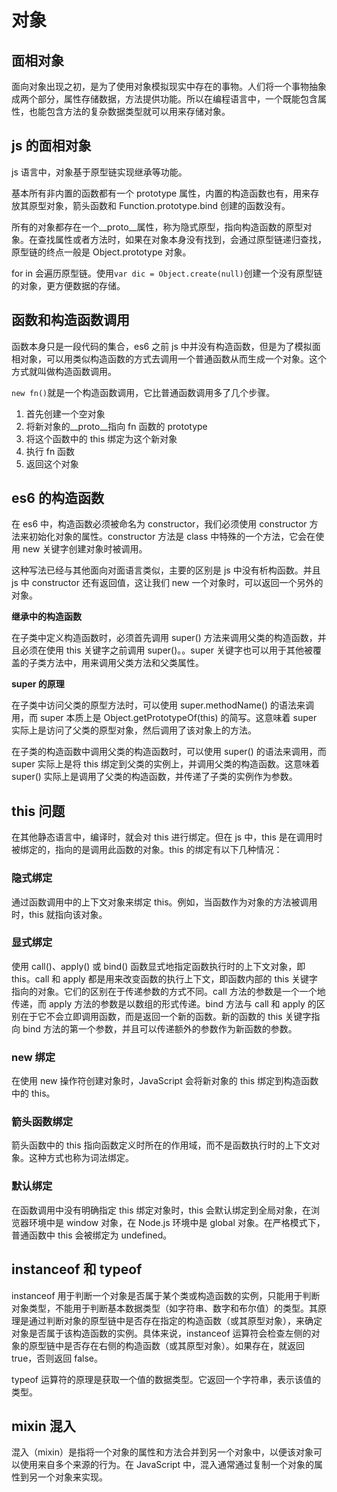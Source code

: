 # 对象

## 面相对象

面向对象出现之初，是为了使用对象模拟现实中存在的事物。人们将一个事物抽象成两个部分，属性存储数据，方法提供功能。所以在编程语言中，一个既能包含属性，也能包含方法的复杂数据类型就可以用来存储对象。

## js 的面相对象

js 语言中，对象基于原型链实现继承等功能。

基本所有非内置的函数都有一个 prototype 属性，内置的构造函数也有，用来存放其原型对象，箭头函数和 Function.prototype.bind 创建的函数没有。

所有的对象都存在一个\_\_proto\_\_属性，称为隐式原型，指向构造函数的原型对象。在查找属性或者方法时，如果在对象本身没有找到，会通过原型链递归查找，原型链的终点一般是 Object.prototype 对象。

for in 会遍历原型链。使用`var dic = Object.create(null)`创建一个没有原型链的对象，更方便数据的存储。

## 函数和构造函数调用

函数本身只是一段代码的集合，es6 之前 js 中并没有构造函数，但是为了模拟面相对象，可以用类似构造函数的方式去调用一个普通函数从而生成一个对象。这个方式就叫做构造函数调用。

`new fn()`就是一个构造函数调用，它比普通函数调用多了几个步骤。

1. 首先创建一个空对象
2. 将新对象的\_\_proto\_\_指向 fn 函数的 prototype
3. 将这个函数中的 this 绑定为这个新对象
4. 执行 fn 函数
5. 返回这个对象

## es6 的构造函数

在 es6 中，构造函数必须被命名为 constructor，我们必须使用 constructor 方法来初始化对象的属性。constructor 方法是 class 中特殊的一个方法，它会在使用 new 关键字创建对象时被调用。

这种写法已经与其他面向对面语言类似，主要的区别是 js 中没有析构函数。并且 js 中 constructor 还有返回值，这让我们 new 一个对象时，可以返回一个另外的对象。

**继承中的构造函数**

在子类中定义构造函数时，必须首先调用 super() 方法来调用父类的构造函数，并且必须在使用 this 关键字之前调用 super()。。super 关键字也可以用于其他被覆盖的子类方法中，用来调用父类方法和父类属性。

**super 的原理**

在子类中访问父类的原型方法时，可以使用 super.methodName() 的语法来调用，而 super 本质上是 Object.getPrototypeOf(this) 的简写。这意味着 super 实际上是访问了父类的原型对象，然后调用了该对象上的方法。

在子类的构造函数中调用父类的构造函数时，可以使用 super() 的语法来调用，而 super 实际上是将 this 绑定到父类的实例上，并调用父类的构造函数。这意味着 super() 实际上是调用了父类的构造函数，并传递了子类的实例作为参数。

## this 问题

在其他静态语言中，编译时，就会对 this 进行绑定。但在 js 中，this 是在调用时被绑定的，指向的是调用此函数的对象。this 的绑定有以下几种情况：

### 隐式绑定

通过函数调用中的上下文对象来绑定 this。例如，当函数作为对象的方法被调用时，this 就指向该对象。

### 显式绑定

使用 call()、apply() 或 bind() 函数显式地指定函数执行时的上下文对象，即 this。call 和 apply 都是用来改变函数的执行上下文，即函数内部的 this 关键字指向的对象。它们的区别在于传递参数的方式不同。call 方法的参数是一个一个地传递，而 apply 方法的参数是以数组的形式传递。bind 方法与 call 和 apply 的区别在于它不会立即调用函数，而是返回一个新的函数。新的函数的 this 关键字指向 bind 方法的第一个参数，并且可以传递额外的参数作为新函数的参数。

### new 绑定

在使用 new 操作符创建对象时，JavaScript 会将新对象的 this 绑定到构造函数中的 this。

### 箭头函数绑定

箭头函数中的 this 指向函数定义时所在的作用域，而不是函数执行时的上下文对象。这种方式也称为词法绑定。

### 默认绑定

在函数调用中没有明确指定 this 绑定对象时，this 会默认绑定到全局对象，在浏览器环境中是 window 对象，在 Node.js 环境中是 global 对象。在严格模式下，普通函数中 this 会被绑定为 undefined。

## instanceof 和 typeof

instanceof 用于判断一个对象是否属于某个类或构造函数的实例，只能用于判断对象类型，不能用于判断基本数据类型（如字符串、数字和布尔值）的类型。其原理是通过判断对象的原型链中是否存在指定的构造函数（或其原型对象），来确定对象是否属于该构造函数的实例。具体来说，instanceof 运算符会检查左侧的对象的原型链中是否存在右侧的构造函数（或其原型对象）。如果存在，就返回 true，否则返回 false。

typeof 运算符的原理是获取一个值的数据类型。它返回一个字符串，表示该值的类型。

## mixin 混入

混入（mixin）是指将一个对象的属性和方法合并到另一个对象中，以便该对象可以使用来自多个来源的行为。在 JavaScript 中，混入通常通过复制一个对象的属性到另一个对象来实现。
